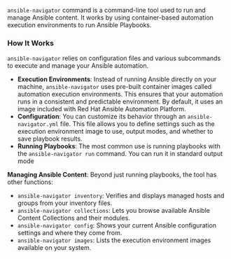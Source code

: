 `ansible-navigator` command is a command-line tool used to run and manage Ansible content. It works by using container-based automation execution environments to run Ansible Playbooks.


### How It Works

`ansible-navigator` relies on configuration files and various subcommands to execute and manage your Ansible automation.

- **Execution Environments**: Instead of running Ansible directly on your machine, `ansible-navigator` uses pre-built container images called automation execution environments. This ensures that your automation runs in a consistent and predictable environment. By default, it uses an image included with Red Hat Ansible Automation Platform.
- **Configuration**: You can customize its behavior through an `ansible-navigator.yml` file. This file allows you to define settings such as the execution environment image to use, output modes, and whether to save playbook results.
- **Running Playbooks**: The most common use is running playbooks with the `ansible-navigator run` command. You can run it in standard output mode 

**Managing Ansible Content**: Beyond just running playbooks, the tool has other functions:

- `ansible-navigator inventory`: Verifies and displays managed hosts and groups from your inventory files.
- `ansible-navigator collections`: Lets you browse available Ansible Content Collections and their modules.
- `ansible-navigator config`: Shows your current Ansible configuration settings and where they come from.
- `ansible-navigator images`: Lists the execution environment images available on your system.